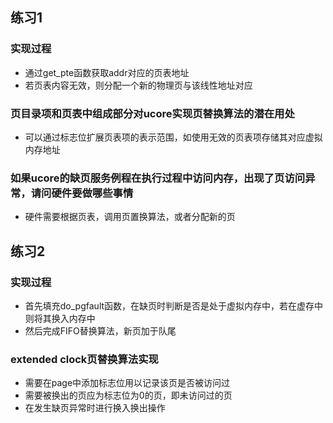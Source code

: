 ## 练习1
### 实现过程
- 通过get_pte函数获取addr对应的页表地址
- 若页表内容无效，则分配一个新的物理页与该线性地址对应

### 页目录项和页表中组成部分对ucore实现页替换算法的潜在用处
- 可以通过标志位扩展页表项的表示范围，如使用无效的页表项存储其对应虚拟内存地址

### 如果ucore的缺页服务例程在执行过程中访问内存，出现了页访问异常，请问硬件要做哪些事情
- 硬件需要根据页表，调用页置换算法，或者分配新的页

## 练习2
### 实现过程
- 首先填充do_pgfault函数，在缺页时判断是否是处于虚拟内存中，若在虚存中则将其换入内存中
- 然后完成FIFO替换算法，新页加于队尾

### extended clock页替换算法实现
- 需要在page中添加标志位用以记录该页是否被访问过
- 需要被换出的页应为标志位为0的页，即未访问过的页
- 在发生缺页异常时进行换入换出操作
